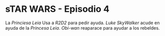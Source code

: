 # sTAR WARS - Episodio 4

La *Princiesa Leia* Usa a *R2D2* para pedir ayuda.
*Luke SkyWalker* acude en ayuda de la *Princesa Leia*.
*Obi-wan* reaparace para ayudar a los rebeldes.

